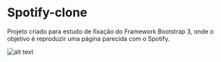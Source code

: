 # Spotify-clone
Projeto criado para estudo de fixação do Framework Bootstrap 3, onde o objetivo é reproduzir uma página parecida com o Spotify.

![alt text](https://github.com/LeandroSCoutinho/Spotify-clone/blob/master/media/Spotify.gif)

